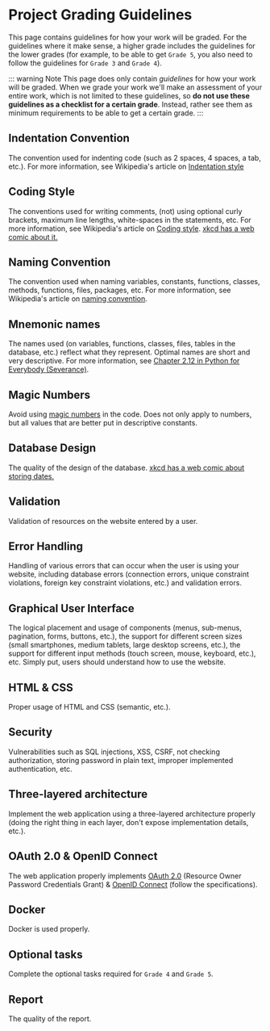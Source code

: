 <SetTitle title="Web Development - Advanced Concepts 2021" />

# Project Grading Guidelines
This page contains guidelines for how your work will be graded. For the guidelines where it make sense, a higher grade includes the guidelines for the lower grades (for example, to be able to get `Grade 5`, you also need to follow the guidelines for `Grade 3` and `Grade 4`).

::: warning Note
This page does only contain *guidelines* for how your work will be graded. When we grade your work we'll make an assessment of your entire work, which is not limited to these guidelines, so **do not use these guidelines as a checklist for a certain grade**. Instead, rather see them as minimum requirements to be able to get a certain grade.
:::

## Indentation Convention
The convention used for indenting code (such as 2 spaces, 4 spaces, a tab, etc.). For more information, see Wikipedia's article on [Indentation style](https://en.wikipedia.org/wiki/Indentation_style)

<GradingGuideline
	gradeU="Indentation conventions have been used, or they are not always followed."
	grade3="The same indentation convention is consistently used across all files of the same type."
	grade4="-"
	grade5="-"
/>

## Coding Style
The conventions used for writing comments, (not) using optional curly brackets, maximum line lengths, white-spaces in the statements, etc. For more information, see Wikipedia's article on [Coding style](https://en.wikibooks.org/wiki/Computer_Programming/Coding_Style). [xkcd has a web comic about it.](https://xkcd.com/1513/)

<GradingGuideline
	gradeU="No coding styles have been used, or they are not always followed."
	grade3="The same coding style is consistently used across all files of the same type."
	grade4="-"
	grade5="-"
/>

## Naming Convention
The convention used when naming variables, constants, functions, classes, methods, functions, files, packages, etc. For more information, see Wikipedia's article on [naming convention](https://en.wikipedia.org/wiki/Naming_convention_(programming)).

<GradingGuideline
	gradeU="No naming conventions have been used, or they are not always followed."
	grade3="The same coding style is consistently used across all files of the same type."
	grade4="-"
	grade5="-"
/>

## Mnemonic names
The names used (on variables, functions, classes, files, tables in the database, etc.) reflect what they represent. Optimal names are short and very descriptive. For more information, see [Chapter 2.12 in Python for Everybody (Severance)](https://eng.libretexts.org/Bookshelves/Computer_Science/Book%3A_Python_for_Everybody_(Severance)/2%3A_Variables%2C_Expressions%2C_and_Statements/2.12%3A_Choosing_Mnemonic_Variable_Names).

<GradingGuideline
	gradeU="There exists names that are not mnemonic."
	grade3="All names are mnemonic."
	grade4="-"
	grade5="-"
/>

## Magic Numbers
Avoid using [magic numbers](https://en.wikipedia.org/wiki/Magic_number_%28programming%29#Unnamed_numerical_constants) in the code. Does not only apply to numbers, but all values that are better put in descriptive constants.

<GradingGuideline
	gradeU="Some magic numbers exists."
	grade3="No magic number exist."
	grade4="-"
	grade5="-"
/>

## Database Design
The quality of the design of the database. [xkcd has a web comic about storing dates.](https://xkcd.com/1883/)

<GradingGuideline
	gradeU="The design is inappropriate, for example storing all resources in the same table."
	grade3="Constraints are used properly."
	grade4="-"
	grade5="-"
/>

## Validation
Validation of resources on the website entered by a user.

<GradingGuideline
	gradeU="Not all resources are validated."
	grade3="All resources are validated when created/updated, forms are pre-filled with latest input if errors occur."
	grade4="-"
	grade5="-"
/>

## Error Handling
Handling of various errors that can occur when the user is using your website, including database errors (connection errors, unique constraint violations, foreign key constraint violations, etc.) and validation errors.

<GradingGuideline
	gradeU="Not all errors are handled."
	grade3="Errors are handled, and descriptive error messages are shown to the user."
	grade4="-"
	grade5="-"
/>

## Graphical User Interface
The logical placement and usage of components (menus, sub-menus, pagination, forms, buttons, etc.), the support for different screen sizes (small smartphones, medium tablets, large desktop screens, etc.), the support for different input methods (touch screen, mouse, keyboard, etc.), etc. Simply put, users should understand how to use the website.

<GradingGuideline
	gradeU="The website contains components users don't understand how to use/can't use."
	grade3="The placement of components is logical and users understand how to use them on a desktop computer."
	grade4="The website do to some extent have support for smartphones (for example having support for just the screen size or just the input method)."
	grade5="The website have very good support for both smartphones and desktop computers."
/>

## HTML & CSS
Proper usage of HTML and CSS (semantic, etc.).

<GradingGuideline
	gradeU="HTML and CSS are not used properly."
	grade3="HTML and CSS are used properly."
	grade4="-"
	grade5="-"
/>

## Security
Vulnerabilities such as SQL injections, XSS, CSRF, not checking authorization, storing password in plain text, improper implemented authentication, etc.

<GradingGuideline
	gradeU="3 or more security vulnerabilities exist."
	grade3="At most 2 security vulnerabilities exist."
	grade4="At most 1 security vulnerability exists."
	grade5="No security vulnerability exists."
/>

## Three-layered architecture
Implement the web application using a three-layered architecture properly (doing the right thing in each layer, don't expose implementation details, etc.).

<GradingGuideline
	gradeU="3 or more incorrect usages of a three-layered architecture exists."
	grade3="2 incorrect usages of a three-layered architecture exists."
	grade4="1 incorrect usage of a three-layered architecture exists."
	grade5="No incorrect usages of a three-layered architecture exists."
/>

## OAuth 2.0 & OpenID Connect
The web application properly implements [OAuth 2.0](https://tools.ietf.org/html/rfc6749) (Resource Owner Password Credentials Grant) & [OpenID Connect](https://openid.net/specs/openid-connect-core-1_0.html) (follow the specifications).

<GradingGuideline
	gradeU="3 or more implementation details differ from the specifications."
	grade3="2 implementation details differ from the specifications."
	grade4="1 implementation detail differs from the specifications."
	grade5="The specifications are followed."
/>

## Docker
Docker is used properly.

<GradingGuideline
	gradeU="Docker has not been used or one container is used to run multiple applications."
	grade3="All applications/components can be started just by running the command 'docker-compose up'."
	grade4="-"
	grade5="-"
/>

## Optional tasks
Complete the optional tasks required for `Grade 4` and `Grade 5`.

<GradingGuideline
	gradeU="Not applicable."
	grade3="-"
	grade4="Complete the extra task 'A fancy website' and 'A fancy SPA'."
	grade5="Complete the extra task 'Supporting third-party authentication'."
/>

## Report
The quality of the report.

<GradingGuideline
	gradeU="The reader does not get a good understanding of what the project is about (the problem and the solution), nor how the solution works/will be used/has been implemented."
	grade3="The reader gets a good understanding of what the project is about and how the solution works/will be used/has been implemented. Figures are used, they have been numbered and given descriptive captions, and they are referred to from the main text using their figure numbers. The text does not contain obvious spelling mistake nor incomprehensible sentences."
	grade4="Chapters and sub-chapters are properly used to give the report a good structure. The reader can easily find the specific information she's looking for in the expected chapter/sub-chapter."
	grade5="Everything with the report is great."
/>